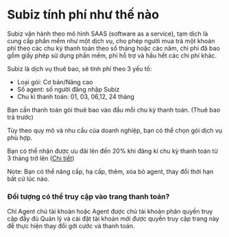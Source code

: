 # Subiz tính phí như thế nào

Subiz vận hành theo mô hình SAAS \(software as a service\), tạm dịch là cung cấp phần mềm như một dịch vụ, cho phép người mua trả một khoản phí theo các chu kỳ thanh toán theo số tháng hoặc các năm, chi phí đã bao gồm giấy phép sử dụng phần mềm, phí hỗ trợ và hầu hết các chi phí khác.

Subiz là dịch vụ thuê bao, sẽ tính phí theo 3 yếu tố:

* Loại gói: Cơ bản/Nâng cao
* Số agent: số người đăng nhập Subiz
* Chu kì thanh toán: 01, 03, 06,12, 24 tháng

Bạn cần thanh toán gói thuê bao vào đầu mỗi chu kỳ thanh toán. \(Thuê bao trả trước\)

Tùy theo quy mô và nhu cầu của doanh nghiệp, bạn có thể chọn gói dịch vụ phù hợp.

Bạn có thể nhận được ưu đãi lên đến 20% khi đăng kí chu kỳ thanh toán từ 3 tháng trở lên \([Chi tiết](https://subiz.com/vi/calculator.html)\)

Note: Bạn có thể nâng cấp, hạ cấp, thêm, xóa bỏ agent, thay đổi thời hạn bất cứ lúc nào.

### Đối tượng có thể truy cập vào trang thanh toán?

Chỉ Agent chủ tài khoản hoặc Agent được chủ tài khoản phân quyền truy cập đầy đủ Quản lý và cài đặt tài khoản mới được quyền truy cập trang này để thực hiện thay đổi gới cước và thanh toán.  


